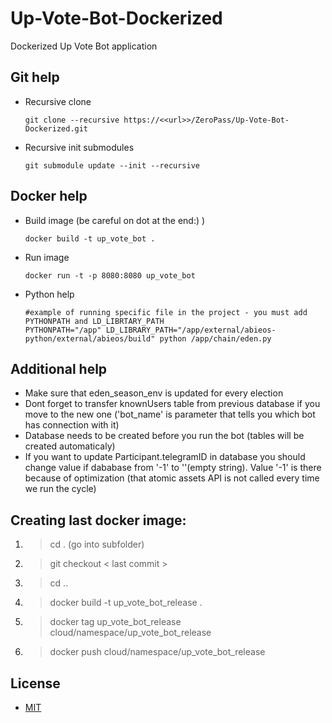# Up-Vote-Bot-Dockerized
Dockerized Up Vote Bot application

## Git help

* Recursive clone
  ```
  git clone --recursive https://<<url>>/ZeroPass/Up-Vote-Bot-Dockerized.git
  ```
  
* Recursive init submodules
  ```
  git submodule update --init --recursive
  ```
  
## Docker help
* Build image (be careful on dot at the end:) )
  ```
  docker build -t up_vote_bot .
  ```
 
* Run image
  ```
  docker run -t -p 8080:8080 up_vote_bot
  ```
  
* Python help
  ```
  #example of running specific file in the project - you must add PYTHONPATH and LD_LIBRTARY_PATH
  PYTHONPATH="/app" LD_LIBRARY_PATH="/app/external/abieos-python/external/abieos/build" python /app/chain/eden.py 
  ```

## Additional help

* Make sure that eden_season_env is updated for every election
* Dont forget to transfer knownUsers table from previous database if you move to the new one ('bot_name' is parameter that tells you which bot has connection with it)
* Database needs to be created before you run the bot (tables will be created automaticaly)
* If you want to update Participant.telegramID in database you should change value if dababase from '-1' to ''(empty string). Value '-1' is there because of optimization (that atomic assets API is not called every time we run the cycle)

## Creating last docker image:

1. >cd . (go into subfolder)
1. >git checkout < last commit >
1. >cd ..
1. >docker build -t up_vote_bot_release .
1. >docker tag up_vote_bot_release cloud/namespace/up_vote_bot_release
1. >docker push cloud/namespace/up_vote_bot_release
  
## License

* [MIT](LICENSE.md)
